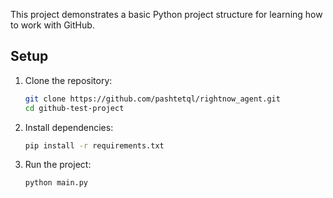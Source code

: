 This project demonstrates a basic Python project structure for learning how to work with GitHub.

## Setup

1. Clone the repository:
   ```sh
   git clone https://github.com/pashtetql/rightnow_agent.git
   cd github-test-project
   ```

2. Install dependencies:
   ```sh
   pip install -r requirements.txt
   ```

3. Run the project:
   ```sh
   python main.py
   ```